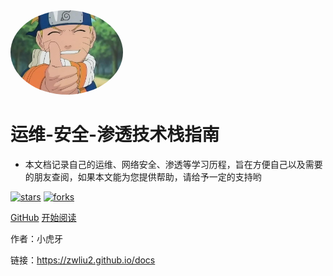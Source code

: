 <img width="180px" style="border-radius: 50%" bor src="./mr.jpeg">

# 运维-安全-渗透技术栈指南

- 本文档记录自己的运维、网络安全、渗透等学习历程，旨在方便自己以及需要的朋友查阅，如果本文能为您提供帮助，请给予一定的支持哟

[![stars](https://badgen.net/github/stars/Q-Angelo/Nodejs-Roadmap?icon=github&color=4ab8a1)](https://github.com/Q-Angelo/Nodejs-Roadmap) [![forks](https://badgen.net/github/forks/Q-Angelo/Nodejs-Roadmap?icon=github&color=4ab8a1)](https://github.com/Q-Angelo/Nodejs-Roadmap)

[GitHub](<https://github.com/Q-Angelo/Nodejs-Roadmap>)
[开始阅读](README.md)


作者：小虎牙

链接：https://zwliu2.github.io/docs